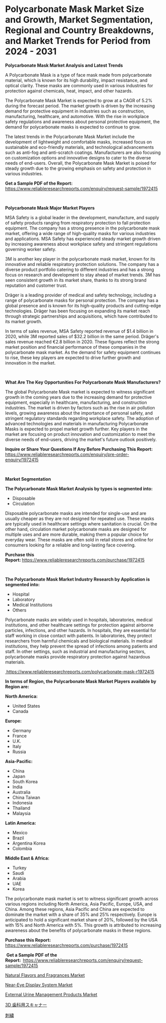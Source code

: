 <p><h1>Polycarbonate Mask Market Size and Growth, Market Segmentation, Regional and Country Breakdowns, and Market Trends for Period from 2024 -  2031</h1></p><p><strong>Polycarbonate Mask Market Analysis and Latest Trends</strong></p>
<p><p>A Polycarbonate Mask is a type of face mask made from polycarbonate material, which is known for its high durability, impact resistance, and optical clarity. These masks are commonly used in various industries for protection against chemicals, heat, impact, and other hazards.</p><p>The Polycarbonate Mask Market is expected to grow at a CAGR of 5.2% during the forecast period. The market growth is driven by the increasing demand for protective equipment in industries such as construction, manufacturing, healthcare, and automotive. With the rise in workplace safety regulations and awareness about personal protective equipment, the demand for polycarbonate masks is expected to continue to grow.</p><p>The latest trends in the Polycarbonate Mask Market include the development of lightweight and comfortable masks, increased focus on sustainable and eco-friendly materials, and technological advancements such as anti-fog and anti-scratch coatings. Manufacturers are also focusing on customization options and innovative designs to cater to the diverse needs of end-users. Overall, the Polycarbonate Mask Market is poised for steady growth due to the growing emphasis on safety and protection in various industries.</p></p>
<p><strong>Get a Sample PDF of the Report:&nbsp;</strong> <a href="https://www.reliableresearchreports.com/enquiry/request-sample/1972415">https://www.reliableresearchreports.com/enquiry/request-sample/1972415</a></p>
<p>&nbsp;</p>
<p><strong>Polycarbonate Mask Major Market Players</strong></p>
<p><p>MSA Safety is a global leader in the development, manufacture, and supply of safety products ranging from respiratory protection to fall protection equipment. The company has a strong presence in the polycarbonate mask market, offering a wide range of high-quality masks for various industries and applications. MSA Safety has experienced steady market growth driven by increasing awareness about workplace safety and stringent regulations governing worker safety.</p><p>3M is another key player in the polycarbonate mask market, known for its innovative and reliable respiratory protection solutions. The company has a diverse product portfolio catering to different industries and has a strong focus on research and development to stay ahead of market trends. 3M has seen consistent growth in its market share, thanks to its strong brand reputation and customer trust.</p><p>Dräger is a leading provider of medical and safety technology, including a range of polycarbonate masks for personal protection. The company has a global presence and is known for its high-quality products and cutting-edge technologies. Dräger has been focusing on expanding its market reach through strategic partnerships and acquisitions, which have contributed to its market growth.</p><p>In terms of sales revenue, MSA Safety reported revenue of $1.4 billion in 2020, while 3M reported sales of $32.2 billion in the same period. Dräger's sales revenue reached €2.8 billion in 2020. These figures reflect the strong market position and financial performance of these companies in the polycarbonate mask market. As the demand for safety equipment continues to rise, these key players are expected to drive further growth and innovation in the market.</p></p>
<p>&nbsp;</p>
<p><strong>What Are The Key Opportunities For Polycarbonate Mask Manufacturers?</strong></p>
<p><p>The global Polycarbonate Mask market is expected to witness significant growth in the coming years due to the increasing demand for protective equipment, especially in healthcare, manufacturing, and construction industries. The market is driven by factors such as the rise in air pollution levels, growing awareness about the importance of personal safety, and stringent regulatory standards regarding workplace safety. The adoption of advanced technologies and materials in manufacturing Polycarbonate Masks is expected to propel market growth further. Key players in the market are focusing on product innovation and customization to meet the diverse needs of end-users, driving the market's future outlook positively.</p></p>
<p><strong>Inquire or Share Your Questions If Any Before Purchasing This Report:</strong> <a href="https://www.reliableresearchreports.com/enquiry/pre-order-enquiry/1972415">https://www.reliableresearchreports.com/enquiry/pre-order-enquiry/1972415</a></p>
<p>&nbsp;</p>
<p><strong>Market Segmentation</strong></p>
<p><strong>The Polycarbonate Mask Market Analysis by types is segmented into:</strong></p>
<p><ul><li>Disposable</li><li>Circulation</li></ul></p>
<p><p>Disposable polycarbonate masks are intended for single-use and are usually cheaper as they are not designed for repeated use. These masks are typically used in healthcare settings where sanitation is crucial. On the other hand, circulation market polycarbonate masks are designed for multiple uses and are more durable, making them a popular choice for everyday wear. These masks are often sold in retail stores and online for consumers looking for a reliable and long-lasting face covering.</p></p>
<p><strong>Purchase this Report:&nbsp;</strong><a href="https://www.reliableresearchreports.com/purchase/1972415">https://www.reliableresearchreports.com/purchase/1972415</a></p>
<p>&nbsp;</p>
<p><strong>The Polycarbonate Mask Market Industry Research by Application is segmented into:</strong></p>
<p><ul><li>Hospital</li><li>Laboratory</li><li>Medical Institutions</li><li>Others</li></ul></p>
<p><p>Polycarbonate masks are widely used in hospitals, laboratories, medical institutions, and other healthcare settings for protection against airborne particles, infections, and other hazards. In hospitals, they are essential for staff working in close contact with patients. In laboratories, they protect researchers from harmful chemicals and biological materials. In medical institutions, they help prevent the spread of infections among patients and staff. In other settings, such as industrial and manufacturing sectors, polycarbonate masks provide respiratory protection against hazardous materials.</p></p>
<p><a href="https://www.reliableresearchreports.com/polycarbonate-mask-r1972415">&nbsp;https://www.reliableresearchreports.com/polycarbonate-mask-r1972415</a></p>
<p><strong>In terms of Region, the Polycarbonate Mask Market Players available by Region are:</strong></p>
<p>
    <p> <strong> North America: </strong>
        <ul>
            <li>United States</li>
            <li>Canada</li>
        </ul>
        </p> 
    <p> <strong> Europe: </strong>
        <ul>
            <li>Germany</li>
            <li>France</li>
            <li>U.K.</li>
            <li>Italy</li>
            <li>Russia</li>
        </ul>
        </p> 
    <p> <strong> Asia-Pacific: </strong>
        <ul>
            <li>China</li>
            <li>Japan</li>
            <li>South Korea</li>
            <li>India</li>
            <li>Australia</li>
            <li>China Taiwan</li>
            <li>Indonesia</li>
            <li>Thailand</li>
            <li>Malaysia</li>
        </ul>
        </p> 
    <p> <strong> Latin America: </strong>
        <ul>
            <li>Mexico</li>
            <li>Brazil</li>
            <li>Argentina Korea</li>
            <li>Colombia</li>
        </ul>
        </p> 
    <p> <strong> Middle East & Africa: </strong>
        <ul>
            <li>Turkey</li>
            <li>Saudi</li>
            <li>Arabia</li>
            <li>UAE</li>
            <li>Korea</li>
        </ul>
    </p>
    </p>
<p><p>The polycarbonate mask market is set to witness significant growth across various regions including North America, Asia Pacific, Europe, USA, and China. Among these regions, Asia Pacific and China are expected to dominate the market with a share of 35% and 25% respectively. Europe is anticipated to hold a significant market share of 20%, followed by the USA with 15% and North America with 5%. This growth is attributed to increasing awareness about the benefits of polycarbonate masks in these regions.</p></p>
<p><strong>Purchase this Report: </strong><a href="https://www.reliableresearchreports.com/purchase/1972415">https://www.reliableresearchreports.com/purchase/1972415</a></p>
<p>&nbsp;<strong>Get a Sample PDF of the Report:&nbsp;&nbsp;</strong><a href="https://www.reliableresearchreports.com/enquiry/request-sample/1972415">https://www.reliableresearchreports.com/enquiry/request-sample/1972415</a></p>
<p><strong></strong></p>
<p><p><a href="https://issuu.com/reportprime-2/docs/natural-flavors-and-fragrances-market-size-2030.pp">Natural Flavors and Fragrances Market</a></p><p><a href="https://www.linkedin.com/pulse/near-eye-display-system-market-research-report-its-history-78anc?trackingId=W4hb8KJJh1qbODjPt8jwrA%3D%3D">Near-Eye Display System Market</a></p><p><a href="https://github.com/brentleyjimmiealvaradoz4l1rea/Market-Research-Report-List-2/blob/main/external-urine-management-products-market.md">External Urine Management Products Market</a></p><p><a href="https://github.com/EstaSprer20231/Market-Research-Report-List-1/blob/main/477614952309.md">3D 歯科用スキャナー</a></p><p><a href="https://github.com/klon646/Market-Research-Report-List-1/blob/main/506725952310.md">刺繍</a></p></p>
